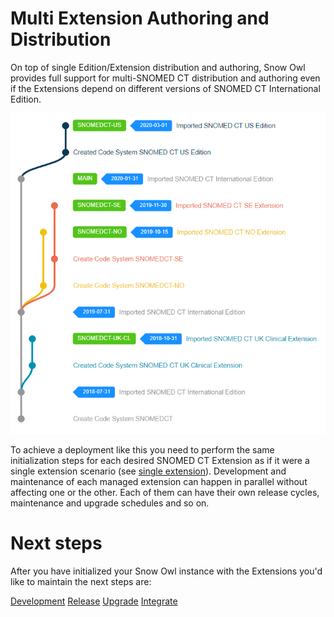 # Multi Extension Authoring and Distribution

On top of single Edition/Extension distribution and authoring, Snow Owl provides full support for multi-SNOMED CT distribution and authoring even if the Extensions depend on different versions of SNOMED CT International Edition.

![multi-extension](../images/multi-extension.png "Snow Owl Multi-Extension Deployment")

To achieve a deployment like this you need to perform the same initialization steps for each desired SNOMED CT Extension as if it were a single extension scenario (see [single extension](./single-extension.md)).
Development and maintenance of each managed extension can happen in parallel without affecting one or the other. Each of them can have their own release cycles, maintenance and upgrade schedules and so on.

# Next steps

After you have initialized your Snow Owl instance with the Extensions you'd like to maintain the next steps are:

[Development](../development.md)
[Release](../release.md)
[Upgrade](../upgrade.md)
[Integrate](../integrations.md)